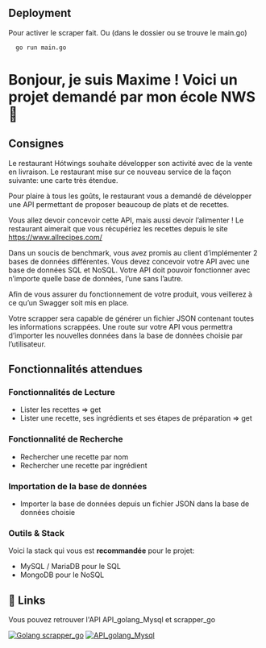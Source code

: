 
## Deployment

Pour activer le scraper fait. Ou (dans le dossier ou se trouve le main.go)
```bash
  go run main.go
```


# Bonjour, je suis Maxime ! Voici un projet demandé par mon école NWS 👋

## Consignes

Le restaurant Hótwings souhaite développer son activité avec de la vente en livraison. Le restaurant mise sur ce nouveau service de la façon suivante: une carte très étendue.

Pour plaire à tous les goûts, le restaurant vous a demandé de développer une API permettant de proposer beaucoup de plats et de recettes.

Vous allez devoir concevoir cette API, mais aussi devoir l’alimenter ! Le restaurant aimerait que vous récupériez les recettes depuis le site https://www.allrecipes.com/

Dans un soucis de benchmark, vous avez promis au client d’implémenter 2 bases de données différentes. Vous devez concevoir votre API avec une base de données SQL et NoSQL. Votre API doit pouvoir fonctionner avec n’importe quelle base de données, l’une sans l’autre.

Afin de vous assurer du fonctionnement de votre produit, vous veillerez à ce qu’un Swagger soit mis en place.

Votre scrapper sera capable de générer un fichier JSON contenant toutes les informations scrappées. Une route sur votre API vous permettra d’importer les nouvelles données dans la base de données choisie par l’utilisateur.

## Fonctionnalités attendues

### Fonctionnalités de Lecture

- Lister les recettes ⇒ get
- Lister une recette, ses ingrédients et ses étapes de préparation ⇒ get

### Fonctionnalité de Recherche

- Rechercher une recette par nom
- Rechercher une recette par ingrédient

### Importation de la base de données

- Importer la base de données depuis un fichier JSON dans la base de données choisie

### Outils & Stack

Voici la stack qui vous est **recommandée** pour le projet:

- MySQL / MariaDB pour le SQL
- MongoDB pour le NoSQL

## 🔗 Links

Vous pouvez retrouver l'API API_golang_Mysql et scrapper_go

[![Golang scrapper_go](https://img.shields.io/badge/GitHub-100000?style=for-the-badge&logo=github&logoColor=white)](https://github.com/maxime-louis14/scrapper_go)
[![API_golang_Mysql](https://img.shields.io/badge/GitHub-100000?style=for-the-badge&logo=github&logoColor=white)](https://github.com/maxime-louis14/go_api__scrapper_mysql_docker)


